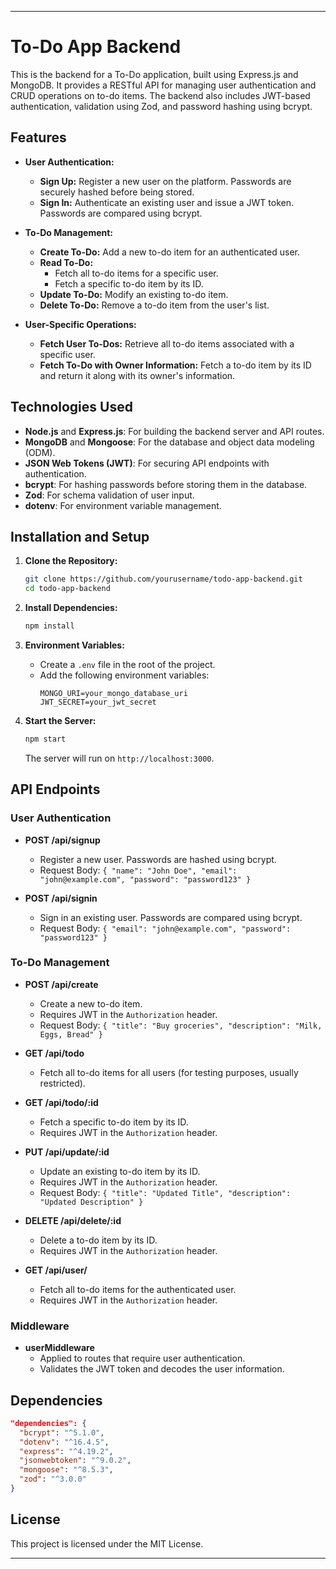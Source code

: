 ---

# To-Do App Backend

This is the backend for a To-Do application, built using Express.js and MongoDB. It provides a RESTful API for managing user authentication and CRUD operations on to-do items. The backend also includes JWT-based authentication, validation using Zod, and password hashing using bcrypt.

## Features

- **User Authentication:**
  - **Sign Up:** Register a new user on the platform. Passwords are securely hashed before being stored.
  - **Sign In:** Authenticate an existing user and issue a JWT token. Passwords are compared using bcrypt.

- **To-Do Management:**
  - **Create To-Do:** Add a new to-do item for an authenticated user.
  - **Read To-Do:**
    - Fetch all to-do items for a specific user.
    - Fetch a specific to-do item by its ID.
  - **Update To-Do:** Modify an existing to-do item.
  - **Delete To-Do:** Remove a to-do item from the user's list.

- **User-Specific Operations:**
  - **Fetch User To-Dos:** Retrieve all to-do items associated with a specific user.
  - **Fetch To-Do with Owner Information:** Fetch a to-do item by its ID and return it along with its owner's information.

## Technologies Used

- **Node.js** and **Express.js**: For building the backend server and API routes.
- **MongoDB** and **Mongoose**: For the database and object data modeling (ODM).
- **JSON Web Tokens (JWT)**: For securing API endpoints with authentication.
- **bcrypt**: For hashing passwords before storing them in the database.
- **Zod**: For schema validation of user input.
- **dotenv**: For environment variable management.

## Installation and Setup

1. **Clone the Repository:**
   ```bash
   git clone https://github.com/yourusername/todo-app-backend.git
   cd todo-app-backend
   ```

2. **Install Dependencies:**
   ```bash
   npm install
   ```

3. **Environment Variables:**
   - Create a `.env` file in the root of the project.
   - Add the following environment variables:
     ```
     MONGO_URI=your_mongo_database_uri
     JWT_SECRET=your_jwt_secret
     ```

4. **Start the Server:**
   ```bash
   npm start
   ```

   The server will run on `http://localhost:3000`.

## API Endpoints

### User Authentication

- **POST /api/signup**
  - Register a new user. Passwords are hashed using bcrypt.
  - Request Body: `{ "name": "John Doe", "email": "john@example.com", "password": "password123" }`

- **POST /api/signin**
  - Sign in an existing user. Passwords are compared using bcrypt.
  - Request Body: `{ "email": "john@example.com", "password": "password123" }`

### To-Do Management

- **POST /api/create**
  - Create a new to-do item.
  - Requires JWT in the `Authorization` header.
  - Request Body: `{ "title": "Buy groceries", "description": "Milk, Eggs, Bread" }`

- **GET /api/todo**
  - Fetch all to-do items for all users (for testing purposes, usually restricted).
  
- **GET /api/todo/:id**
  - Fetch a specific to-do item by its ID.
  - Requires JWT in the `Authorization` header.

- **PUT /api/update/:id**
  - Update an existing to-do item by its ID.
  - Requires JWT in the `Authorization` header.
  - Request Body: `{ "title": "Updated Title", "description": "Updated Description" }`

- **DELETE /api/delete/:id**
  - Delete a to-do item by its ID.
  - Requires JWT in the `Authorization` header.

- **GET /api/user/**
  - Fetch all to-do items for the authenticated user.
  - Requires JWT in the `Authorization` header.

### Middleware

- **userMiddleware**
  - Applied to routes that require user authentication.
  - Validates the JWT token and decodes the user information.

## Dependencies

```json
"dependencies": {
  "bcrypt": "^5.1.0",
  "dotenv": "^16.4.5",
  "express": "^4.19.2",
  "jsonwebtoken": "^9.0.2",
  "mongoose": "^8.5.3",
  "zod": "^3.0.0"
}
```

## License

This project is licensed under the MIT License.

---